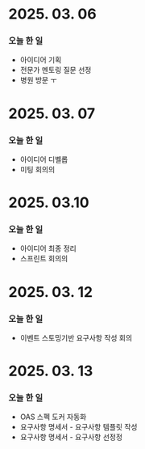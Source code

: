 # 2025. 03. 06

### 오늘 한 일
- 아이디어 기획
- 전문가 멘토링 질문 선정
- 병원 방문 ㅜ


# 2025. 03. 07

### 오늘 한 일
- 아이디어 디벨롭
- 미팅 회의의

# 2025. 03.10

### 오늘 한 일
- 아이디어 최종 정리
- 스프린트 회의의

# 2025. 03. 12
### 오늘 한 일
- 이벤트 스토밍기반 요구사항 작성 회의

# 2025. 03. 13
### 오늘 한 일
- OAS 스펙 도커 자동화
- 요구사항 명세서 - 요구사항 템플릿 작성
- 요구사항 명세서 - 요구사항 선정정